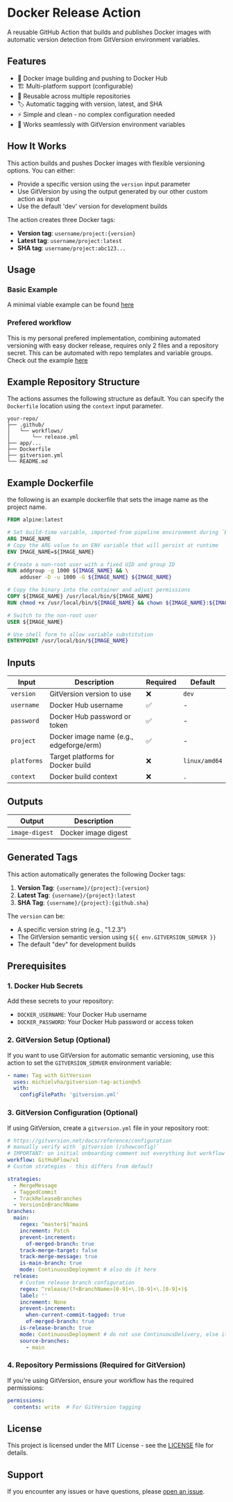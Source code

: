 # Docker Release Action

A reusable GitHub Action that builds and publishes Docker images with automatic version detection from GitVersion environment variables.

## Features

- 🐳 Docker image building and pushing to Docker Hub
- 🏗️ Multi-platform support (configurable)
- 🔄 Reusable across multiple repositories
- 🏷️ Automatic tagging with version, latest, and SHA
- ⚡ Simple and clean - no complex configuration needed
- 🎯 Works seamlessly with GitVersion environment variables

## How It Works

This action builds and pushes Docker images with flexible versioning options. You can either:
- Provide a specific version using the `version` input parameter
- Use GitVersion by using the output generated by our other custom action as input
- Use the default 'dev' version for development builds

The action creates three Docker tags:
- **Version tag**: `username/project:{version}`
- **Latest tag**: `username/project:latest`  
- **SHA tag**: `username/project:abc123...`

## Usage

### Basic Example

A minimal viable example can be found [here](./examples/minimal.yaml)

### Prefered workflow

This is my personal prefered implementation, combining automated versioning with easy docker release, requires only 2 files and a repository secret. This can be automated with repo templates and variable groups. Check out the example [here](./examples/main.yaml)

## Example Repository Structure

The actions assumes the following structure as default. You can specify the `Dockerfile` location using the `context` input parameter.

```
your-repo/
├── .github/
│   └── workflows/
│       └── release.yml
├── app/...
├── Dockerfile
├── gitversion.yml
└── README.md
```

## Example Dockerfile

the following is an example dockerfile that sets the image name as the project name.

```Dockerfile
FROM alpine:latest

# Set build-time variable, imported from pipeline environment during `Build` step
ARG IMAGE_NAME
# Copy the ARG value to an ENV variable that will persist at runtime
ENV IMAGE_NAME=${IMAGE_NAME}

# Create a non-root user with a fixed UID and group ID
RUN addgroup -g 1000 ${IMAGE_NAME} && \
    adduser -D -u 1000 -G ${IMAGE_NAME} ${IMAGE_NAME}

# Copy the binary into the container and adjust permissions
COPY ${IMAGE_NAME} /usr/local/bin/${IMAGE_NAME}
RUN chmod +x /usr/local/bin/${IMAGE_NAME} && chown ${IMAGE_NAME}:${IMAGE_NAME} /usr/local/bin/${IMAGE_NAME}

# Switch to the non-root user
USER ${IMAGE_NAME}

# Use shell form to allow variable substitution
ENTRYPOINT /usr/local/bin/${IMAGE_NAME}
```

## Inputs

| Input | Description | Required | Default |
|-------|-------------|----------|---------|
| `version` | GitVersion version to use | ❌ | `dev` |
| `username` | Docker Hub username | ✅ | - |
| `password` | Docker Hub password or token | ✅ | - |
| `project` | Docker image name (e.g., edgeforge/erm) | ✅ | - |
| `platforms` | Target platforms for Docker build | ❌ | `linux/amd64` |
| `context` | Docker build context | ❌ | `.` |

## Outputs

| Output | Description |
|--------|-------------|
| `image-digest` | Docker image digest |

## Generated Tags

This action automatically generates the following Docker tags:

1. **Version Tag**: `{username}/{project}:{version}`
2. **Latest Tag**: `{username}/{project}:latest`
3. **SHA Tag**: `{username}/{project}:{github.sha}`

The `version` can be:
- A specific version string (e.g., "1.2.3")
- The GitVersion semantic version using `${{ env.GITVERSION_SEMVER }}`
- The default "dev" for development builds

## Prerequisites

### 1. Docker Hub Secrets

Add these secrets to your repository:

- `DOCKER_USERNAME`: Your Docker Hub username
- `DOCKER_PASSWORD`: Your Docker Hub password or access token

### 2. GitVersion Setup (Optional)

If you want to use GitVersion for automatic semantic versioning, use this action to set the `GITVERSION_SEMVER` environment variable:

```yaml
- name: Tag with GitVersion
  uses: michielvha/gitversion-tag-action@v5
  with:
    configFilePath: 'gitversion.yml'
```

### 3. GitVersion Configuration (Optional)

If using GitVersion, create a `gitversion.yml` file in your repository root:

```yaml
# https://gitversion.net/docs/reference/configuration
# manually verify with `gitversion (/showconfig)`
# IMPORTANT: on initial onboarding comment out everything but workflow after first run you can put it back
workflow: GitHubFlow/v1
# Custom strategies - this differs from default

strategies:
  - MergeMessage
  - TaggedCommit
  - TrackReleaseBranches
  - VersionInBranchName
branches:
  main:
    regex: ^master$|^main$
    increment: Patch
    prevent-increment:
      of-merged-branch: true
    track-merge-target: false
    track-merge-message: true
    is-main-branch: true
    mode: ContinuousDeployment # also do it here
  release:
    # Custom release branch configuration
    regex: ^release/(?<BranchName>[0-9]+\.[0-9]+\.[0-9]+)$
    label: ''
    increment: None
    prevent-increment:
      when-current-commit-tagged: true
      of-merged-branch: true
    is-release-branch: true
    mode: ContinuousDeployment # do not use ContinuousDelivery, else it will increment the version with a suffix on each commit.
    source-branches:
      - main
```

### 4. Repository Permissions (Required for GitVersion)

If you're using GitVersion, ensure your workflow has the required permissions:

```yaml
permissions:
  contents: write  # For GitVersion tagging
```

## License

This project is licensed under the MIT License - see the [LICENSE](LICENSE) file for details.

## Support

If you encounter any issues or have questions, please [open an issue](https://github.com/michielvha/release-action/issues).
